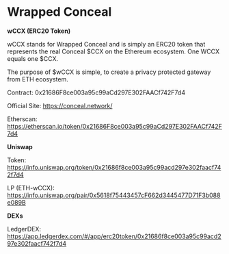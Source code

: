 # Wrapped Conceal


**wCCX (ERC20 Token)**

wCCX stands for Wrapped Conceal and is simply an ERC20 token that represents the real Conceal $CCX on the Ethereum ecosystem. One WCCX equals one $CCX.

The purpose of $wCCX is simple, to create a privacy protected gateway from ETH ecosystem.

Contract: 0x21686F8ce003a95c99aCd297E302FAACf742F7d4

Official Site: https://conceal.network/ 

Etherscan: https://etherscan.io/token/0x21686F8ce003a95c99aCd297E302FAACf742F7d4


**Uniswap**

Token: https://info.uniswap.org/token/0x21686f8ce003a95c99acd297e302faacf742f7d4

LP (ETH-wCCX): https://info.uniswap.org/pair/0x5618f75443457cF662d3445477D71F3b088e089B

**DEXs**

LedgerDEX: https://app.ledgerdex.com/#/app/erc20token/0x21686f8ce003a95c99acd297e302faacf742f7d4

